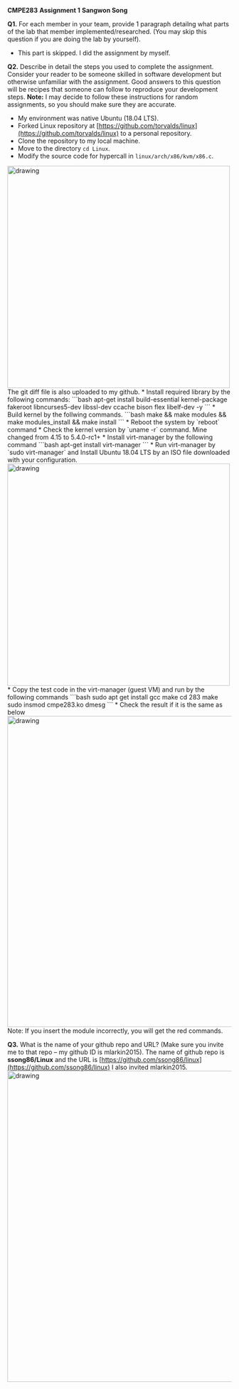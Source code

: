 **CMPE283**
**Assignment 1**
**Sangwon Song**

**Q1.** For each member in your team, provide 1 paragraph detailng what parts of the lab that member implemented/researched. (You may skip this question if you are doing the lab by yourself).

* This part is skipped. I did the assignment by myself.

**Q2.** Describe in detail the steps you used to complete the assignment. Consider your reader to be someone skilled in software development but otherwise unfamiliar with the assignment. Good answers to this question will be recipes that someone can follow to reproduce your development steps.
**Note:** I may decide to follow these instructions for random assignments, so you should make sure they are accurate. 

* My environment was native Ubuntu (18.04 LTS).
* Forked Linux repository at [https://github.com/torvalds/linux](https://github.com/torvalds/linux) to a personal repository.
* Clone the repository to my local machine.
* Move to the directory `cd Linux`.
* Modify the source code for hypercall in `linux/arch/x86/kvm/x86.c`.
<img src="file:///home/song/Pictures/Screenshot%20from%202019-10-24%2015-03-10.png" alt="drawing" width=500>
The git diff file is also uploaded to my github.
* Install required library by the following commands:
```bash
apt-get install build-essential kernel-package fakeroot libncurses5-dev libssl-dev ccache bison flex libelf-dev -y
```
* Build kernel by the follwing commands.
```bash
make && make modules && make modules_install && make install
```
* Reboot the system by `reboot` command
* Check the kernel version by `uname -r` command. 
Mine changed from 4.15 to 5.4.0-rc1+
* Install virt-manager by the following command
```bash
apt-get install virt-manager
```
* Run virt-manager by `sudo virt-manager` and Install Ubuntu 18.04 LTS by an ISO file downloaded with your configuration.
 <img src="file:///home/song/Pictures/Screenshot%20from%202019-10-24%2015-22-33.png" alt="drawing" width="500/">
* Copy the test code in the virt-manager (guest VM) and run by the following commands
```bash
sudo apt get install gcc make
cd 283
make
sudo insmod cmpe283.ko
dmesg
```
* Check the result if it is the same as below
<img src="file:///home/song/Pictures/Screenshot%20from%202019-10-23%2002-06-57.png" alt="drawing" width="700"/>
Note: If you insert the module incorrectly, you will get the red commands.

**Q3.** What is the name of your github repo and URL? (Make sure you invite me to that repo – my github ID is mlarkin2015).
The name of github repo is **ssong86/Linux** and the URL is [https://github.com/ssong86/linux](https://github.com/ssong86/linux) 
I also invited mlarkin2015.
<img src="file:///home/song/Pictures/Screenshot%20from%202019-10-24%2015-40-32.png" alt="drawing" width="700"/>
